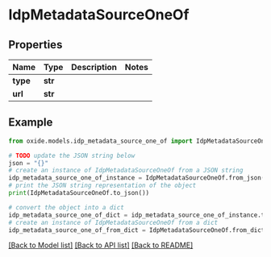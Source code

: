 # IdpMetadataSourceOneOf


## Properties

Name | Type | Description | Notes
------------ | ------------- | ------------- | -------------
**type** | **str** |  | 
**url** | **str** |  | 

## Example

```python
from oxide.models.idp_metadata_source_one_of import IdpMetadataSourceOneOf

# TODO update the JSON string below
json = "{}"
# create an instance of IdpMetadataSourceOneOf from a JSON string
idp_metadata_source_one_of_instance = IdpMetadataSourceOneOf.from_json(json)
# print the JSON string representation of the object
print(IdpMetadataSourceOneOf.to_json())

# convert the object into a dict
idp_metadata_source_one_of_dict = idp_metadata_source_one_of_instance.to_dict()
# create an instance of IdpMetadataSourceOneOf from a dict
idp_metadata_source_one_of_from_dict = IdpMetadataSourceOneOf.from_dict(idp_metadata_source_one_of_dict)
```
[[Back to Model list]](../README.md#documentation-for-models) [[Back to API list]](../README.md#documentation-for-api-endpoints) [[Back to README]](../README.md)


